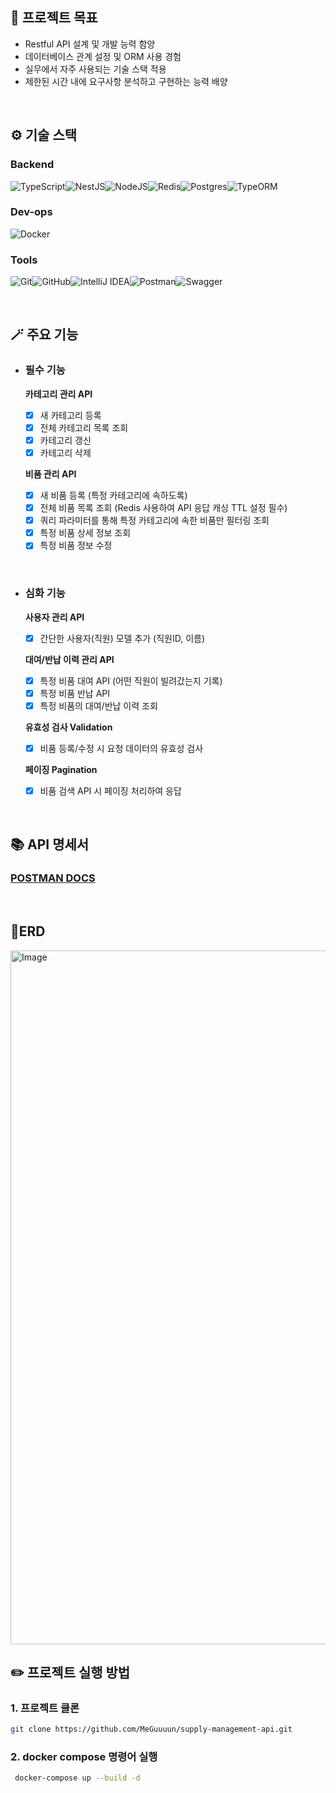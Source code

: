 ## 🎯 프로젝트 목표
- Restful API 설계 및 개발 능력 함양
- 데이터베이스 관계 설정 및 ORM 사용 경험
- 실무에서 자주 사용되는 기술 스택 적용
- 제한된 시간 내에 요구사항 분석하고 구현하는 능력 배양

<br>

## ⚙️ 기술 스택

### Backend

![TypeScript](https://img.shields.io/badge/typescript-%23007ACC.svg?style=for-the-badge&logo=typescript&logoColor=white)![NestJS](https://img.shields.io/badge/nestjs-%23E0234E.svg?style=for-the-badge&logo=nestjs&logoColor=white)![NodeJS](https://img.shields.io/badge/node.js-6DA55F?style=for-the-badge&logo=node.js&logoColor=white)![Redis](https://img.shields.io/badge/redis-%23DD0031.svg?style=for-the-badge&logo=redis&logoColor=white)![Postgres](https://img.shields.io/badge/postgres-%23316192.svg?style=for-the-badge&logo=postgresql&logoColor=white)![TypeORM](https://img.shields.io/badge/TypeORM-FE0803.svg?style=for-the-badge&logo=typeorm&logoColor=white)

### Dev-ops

![Docker](https://img.shields.io/badge/docker-%230db7ed.svg?style=for-the-badge&logo=docker&logoColor=white)

### Tools

![Git](https://img.shields.io/badge/git-%23F05033.svg?style=for-the-badge&logo=git&logoColor=white)![GitHub](https://img.shields.io/badge/github-%23121011.svg?style=for-the-badge&logo=github&logoColor=white)![IntelliJ IDEA](https://img.shields.io/badge/IntelliJIDEA-000000.svg?style=for-the-badge&logo=intellij-idea&logoColor=white)![Postman](https://img.shields.io/badge/Postman-FF6C37?style=for-the-badge&logo=postman&logoColor=white)![Swagger](https://img.shields.io/badge/-Swagger-%23Clojure?style=for-the-badge&logo=swagger&logoColor=white)

<br>

## 🪄 주요 기능

+ ### 필수 기능

  **카테고리 관리 API**
    - [x] 새 카테고리 등록
    - [x] 전체 카테고리 목록 조회
    - [x] 카테고리 갱신
    - [x] 카테고리 삭제

  **비품 관리 API**
    - [x] 새 비품 등록 (특정 카테고리에 속하도록)
    - [x] 전체 비품 목록 조회 (Redis 사용하여 API 응답 캐싱 TTL 설정 필수)
    - [x] 쿼리 파라미터를 통해 특정 카테고리에 속한 비품만 필터링 조회
    - [x] 특정 비품 상세 정보 조회
    - [x] 특정 비품 정보 수정

<br>

 + ### 심화 기능

   **사용자 관리 API**
    - [x] 간단한 사용자(직원) 모델 추가 (직원ID, 이름)

   **대여/반납 이력 관리 API**
    - [x] 특정 비품 대여 API (어떤 직원이 빌려갔는지 기록)
    - [x] 특정 비품 반납 API
    - [x] 특정 비품의 대여/반납 이력 조회

   **유효성 검사 Validation**
    - [x] 비품 등록/수정 시 요청 데이터의 유효성 검사

   **페이징 Pagination**
    - [x] 비품 검색 API 시 페이징 처리하여 응답

<br>

## 📚 API 명세서

### [POSTMAN DOCS](https://documenter.getpostman.com/view/14476064/2sB3BGFULw)

<br>

## 🧩ERD
<img width="1826" height="1110" alt="Image" src="https://github.com/user-attachments/assets/7263ab69-164b-49c6-a37a-e43d3d93c9b6" />

<br>

## ✏️ 프로젝트 실행 방법

### 1. 프로젝트 클론

   ```bash
  git clone https://github.com/MeGuuuun/supply-management-api.git
   ```
### 2. docker compose 명령어 실행

   ```bash
    docker-compose up --build -d
   ```
<br>
